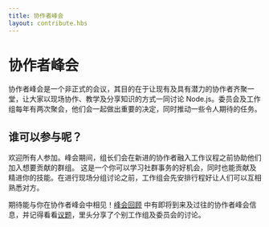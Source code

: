 ```yaml
---
title: 协作者峰会
layout: contribute.hbs
---
```


# 协作者峰会

协作者峰会是一个非正式的会议，其目的在于让现有及具有潜力的协作者齐聚一堂，让大家以现场协作、教学及分享知识的方式一同讨论 Node.js。委员会及工作组每年有两次聚会，他们会一起做出重要的决定，同时推动一些令人期待的任务。

## 谁可以参与呢？

欢迎所有人参加。峰会期间，组长们会在新进的协作者融入工作议程之前协助他们加入想要贡献的群组。 这是一个你可以学习社群事务的好机会，同时也能贡献及精进你的技能。在进行现场分组讨论之前，工作组会先安排行程好让人们可以互相熟悉对方。

期待能与你在协作者峰会中相见！[峰会回顾](https://github.com/nodejs/summit) 中有即将到来及过往的协作者峰会信息，并记得看看[议题](https://github.com/nodejs/summit/issues)，里头分享了个别工作组及委员会的讨论。
